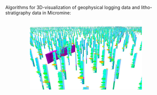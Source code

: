 Algorithms for 3D-visualization of geophysical logging data and litho-stratigraphy data in Micromine:

<p align="center">
  <img src="https://github.com/alexrnov/Files/blob/master/NigpJava.jpg" width="350" title="logging data">
</p>
